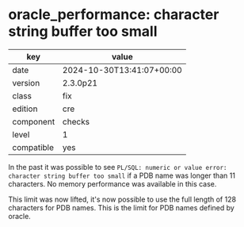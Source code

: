 [//]: # (werk v2)
# oracle_performance: character string buffer too small

key        | value
---------- | ---
date       | 2024-10-30T13:41:07+00:00
version    | 2.3.0p21
class      | fix
edition    | cre
component  | checks
level      | 1
compatible | yes

In the past it was possible to see `PL/SQL: numeric or value error: character
string buffer too small` if a PDB name was longer than 11 characters. No memory
performance was available in this case.

This limit was now lifted, it's now possible to use the full length of 128
characters for PDB names. This is the limit for PDB names defined by oracle.
